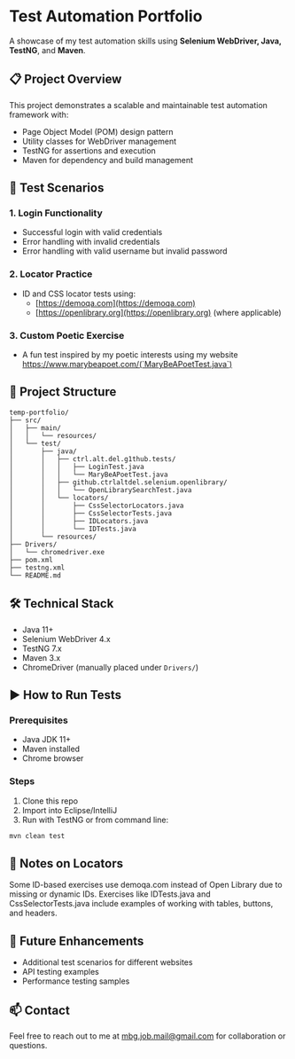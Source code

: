 # Test Automation Portfolio

A showcase of my test automation skills using **Selenium WebDriver, Java, TestNG**, and **Maven**.

## 📋 Project Overview

This project demonstrates a scalable and maintainable test automation framework with:
- Page Object Model (POM) design pattern
- Utility classes for WebDriver management
- TestNG for assertions and execution
- Maven for dependency and build management

## 🧪 Test Scenarios

### 1. **Login Functionality**
- Successful login with valid credentials
- Error handling with invalid credentials
- Error handling with valid username but invalid password

### 2. **Locator Practice**
- ID and CSS locator tests using:
  - [https://demoqa.com](https://demoqa.com)
  - [https://openlibrary.org](https://openlibrary.org) (where applicable)

### 3. **Custom Poetic Exercise**
- A fun test inspired by my poetic interests using my website https://www.marybeapoet.com/(`MaryBeAPoetTest.java`)

## 🧱 Project Structure

```
temp-portfolio/
├── src/
│   ├── main/
│   │   └── resources/
│   └── test/
│       ├── java/
│       │   ├── ctrl.alt.del.g1thub.tests/
│       │   │   ├── LoginTest.java
│       │   │   └── MaryBeAPoetTest.java
│       │   ├── github.ctrlaltdel.selenium.openlibrary/
│       │   │   └── OpenLibrarySearchTest.java
│       │   └── locators/
│       │       ├── CssSelectorLocators.java
│       │       ├── CssSelectorTests.java
│       │       ├── IDLocators.java
│       │       └── IDTests.java
│       └── resources/
├── Drivers/
│   └── chromedriver.exe
├── pom.xml
├── testng.xml
└── README.md
```

## 🛠 Technical Stack

- Java 11+
- Selenium WebDriver 4.x
- TestNG 7.x
- Maven 3.x
- ChromeDriver (manually placed under `Drivers/`)

## ▶️ How to Run Tests

### Prerequisites
- Java JDK 11+
- Maven installed
- Chrome browser

### Steps
1. Clone this repo
2. Import into Eclipse/IntelliJ
3. Run with TestNG or from command line:
```bash
mvn clean test
```

## 🧩 Notes on Locators

Some ID-based exercises use demoqa.com instead of Open Library due to missing or dynamic IDs.
Exercises like IDTests.java and CssSelectorTests.java include examples of working with tables, buttons, and headers.

## 📌 Future Enhancements

- Additional test scenarios for different websites
- API testing examples
- Performance testing samples

## 📫 Contact

Feel free to reach out to me at mbg.job.mail@gmail.com for collaboration or questions.